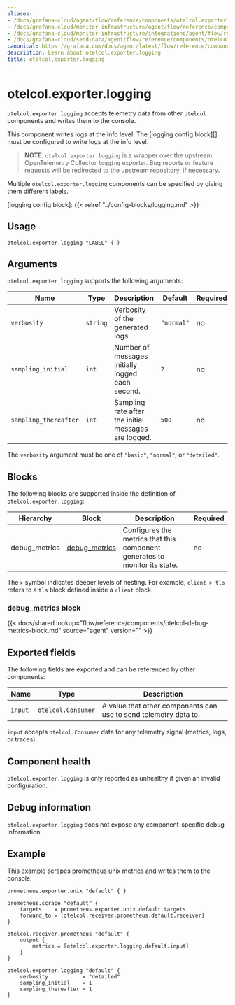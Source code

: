 ```yaml
---
aliases:
- /docs/grafana-cloud/agent/flow/reference/components/otelcol.exporter.logging/
- /docs/grafana-cloud/monitor-infrastructure/agent/flow/reference/components/otelcol.exporter.logging/
- /docs/grafana-cloud/monitor-infrastructure/integrations/agent/flow/reference/components/otelcol.exporter.logging/
- /docs/grafana-cloud/send-data/agent/flow/reference/components/otelcol.exporter.logging/
canonical: https://grafana.com/docs/agent/latest/flow/reference/components/otelcol.exporter.logging/
description: Learn about otelcol.exporter.logging
title: otelcol.exporter.logging
---
```


# otelcol.exporter.logging

`otelcol.exporter.logging` accepts telemetry data from other `otelcol` components
and writes them to the console.

This component writes logs at the info level. The [logging config block][] must be
configured to write logs at the info level.

> **NOTE**: `otelcol.exporter.logging` is a wrapper over the upstream
> OpenTelemetry Collector `logging` exporter. Bug reports or feature requests will
> be redirected to the upstream repository, if necessary.

Multiple `otelcol.exporter.logging` components can be specified by giving them
different labels.

[logging config block]: {{< relref "../config-blocks/logging.md" >}}

## Usage

```river
otelcol.exporter.logging "LABEL" { }
```

## Arguments

`otelcol.exporter.logging` supports the following arguments:

Name | Type | Description | Default | Required
---- | ---- | ----------- | ------- | --------
`verbosity`           | `string` | Verbosity of the generated logs. | `"normal"` | no
`sampling_initial`    | `int`    | Number of messages initially logged each second. | `2` | no
`sampling_thereafter` | `int`    | Sampling rate after the initial messages are logged. | `500` | no

The `verbosity` argument must be one of `"basic"`, `"normal"`, or `"detailed"`.

## Blocks

The following blocks are supported inside the definition of
`otelcol.exporter.logging`:

Hierarchy | Block | Description | Required
--------- | ----- | ----------- | --------
debug_metrics | [debug_metrics][] | Configures the metrics that this component generates to monitor its state. | no

The `>` symbol indicates deeper levels of nesting. For example, `client > tls`
refers to a `tls` block defined inside a `client` block.

[debug_metrics]: #debug_metrics-block

### debug_metrics block

{{< docs/shared lookup="flow/reference/components/otelcol-debug-metrics-block.md" source="agent" version="<AGENT VERSION>" >}}

## Exported fields

The following fields are exported and can be referenced by other components:

Name | Type | Description
---- | ---- | -----------
`input` | `otelcol.Consumer` | A value that other components can use to send telemetry data to.

`input` accepts `otelcol.Consumer` data for any telemetry signal (metrics,
logs, or traces).

## Component health

`otelcol.exporter.logging` is only reported as unhealthy if given an invalid
configuration.

## Debug information

`otelcol.exporter.logging` does not expose any component-specific debug
information.

## Example

This example scrapes prometheus unix metrics and writes them to the console:

```river
prometheus.exporter.unix "default" { }

prometheus.scrape "default" {
    targets    = prometheus.exporter.unix.default.targets
    forward_to = [otelcol.receiver.prometheus.default.receiver]
}

otelcol.receiver.prometheus "default" {
    output {
        metrics = [otelcol.exporter.logging.default.input]
    }
}

otelcol.exporter.logging "default" {
    verbosity           = "detailed"
    sampling_initial    = 1
    sampling_thereafter = 1
}
```
<!-- START GENERATED COMPATIBLE COMPONENTS -->

<!-- END GENERATED COMPATIBLE COMPONENTS -->